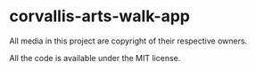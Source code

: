 # corvallis-arts-walk-app

All media in this project are copyright of their respective owners.

All the code is available under the MIT license.